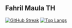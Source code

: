 ## Fahril Maula TH
[![GitHub Streak](http://github-readme-streak-stats.herokuapp.com?user=fahrilmth&theme=dark&background=1A1B27)](https://git.io/streak-stats)
[![Top Langs](https://github-readme-stats.vercel.app/api/top-langs/?username=fahrilmth&layout=compact&theme=tokyonight)](https://github.com/anuraghazra/github-readme-stats)

